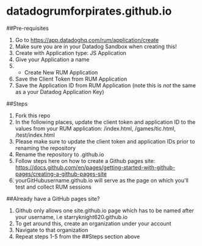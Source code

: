 # datadogrumforpirates.github.io

##Pre-requisites

1. Go to https://app.datadoghq.com/rum/application/create
2.   Make sure you are in your Datadog Sandbox when creating this! 
3. Create with Application type: JS Application
4. Give your Application a name
5. + Create New RUM Application
6. Save the Client Token from RUM Application
7. Save the Application ID from RUM Application (note this is _*not*_ the same as a your Datadog Application Key)

##Steps
1. Fork this repo
2. In the following places, update the client token and application ID to the values from your RUM application: /index.html, /games/tic.html, /test/index.html
3. Please make sure to update the client token and application IDs prior to renaming the repository
4. Rename the repository to <yourGitHubusername>.github.io
5. Follow steps here on how to create a Github pages site: https://docs.github.com/en/pages/getting-started-with-github-pages/creating-a-github-pages-site
6. yourGitHubusername.github.io will serve as the page on which you'll test and collect RUM sessions

##Already have a GitHub pages site?
1. Github only allows one site.github.io page which has to be named after your username, i.e starryknight620.github.io
2. To get around this, create an organization under your account
3. Navigate to that organization
4. Repeat steps 1-5 from the ##Steps section above
